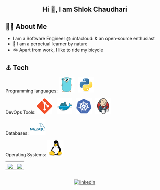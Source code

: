 <h2 align="center">  Hi 👋, I am Shlok Chaudhari </h2> 

 ## :man_shrugging: About Me

- I am a Software Engineer @ :infacloud: & an open-source enthusiast
- 🌱 I am a perpetual learner by nature
- :bike: Apart from work, I like to ride my bicycle


## ⚓️ Tech

Programming languages:
<img src="https://github.com/devicons/devicon/blob/master/icons/go/go-original.svg" alt="Golang" width="50" height="50" /> &nbsp;
<img src="https://github.com/devicons/devicon/blob/master/icons/python/python-original.svg" alt="Python" width="50" height="50" /> &nbsp;

DevOps Tools:
<img src="https://github.com/devicons/devicon/blob/master/icons/git/git-original.svg" alt="Git" width="50" height="50" /> &nbsp;
<img src="https://github.com/devicons/devicon/blob/master/icons/docker/docker-original.svg" alt="Docker" width="50" height="50" /> &nbsp;
<img src="https://github.com/devicons/devicon/blob/master/icons/kubernetes/kubernetes-plain.svg" alt="Kubernetes" width="50" height="50" /> &nbsp;
<img src="https://github.com/devicons/devicon/blob/master/icons/jenkins/jenkins-original.svg" alt="Jenkins" width="50" height="50" /> &nbsp;

Databases:
<img src="https://github.com/devicons/devicon/blob/master/icons/mysql/mysql-plain-wordmark.svg" alt="MySQL" width="50" height="50"/> 

Operating Systems:
<img src="https://github.com/devicons/devicon/blob/master/icons/linux/linux-original.svg" alt="Linux" width="50" height="50" /> &nbsp;

<table>
  <tr>
    <th>
      <img src="https://github-readme-stats.vercel.app/api?username=shlokchaudhari9&show_icons=true&custom_title=GitHub Stats&count_private=true&theme=blueberry" align="center" />
    </th>
    <th>
      <img src="https://github-readme-streak-stats.herokuapp.com/?user=shlokchaudhari9&hide_border=true&theme=blueberry" align="center" />
    </th>
  </tr>
</table>


<p align="center" style="margin-top:30px;">
  <a href="https://www.linkedin.com/in/shlokchaudhari9/"><img src="https://image.flaticon.com/icons/png/512/174/174857.png" alt="linkedIn" width="30"/></a>
</p>
